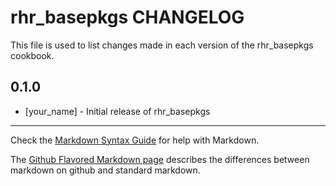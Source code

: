 rhr_basepkgs CHANGELOG
==================

This file is used to list changes made in each version of the rhr_basepkgs cookbook.

0.1.0
-----
- [your_name] - Initial release of rhr_basepkgs

- - -
Check the [Markdown Syntax Guide](http://daringfireball.net/projects/markdown/syntax) for help with Markdown.

The [Github Flavored Markdown page](http://github.github.com/github-flavored-markdown/) describes the differences between markdown on github and standard markdown.
